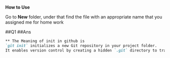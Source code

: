 **How to Use**

Go to **New** folder, under that find the file with an appropriate name that you assigned me for home work


##Q1 ##Ans
```Markdown
** The Meaning of init in github is
`git init` initializes a new Git repository in your project folder.  
It enables version control by creating a hidden `.git` directory to track changes. **```

